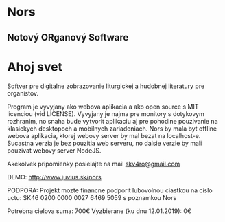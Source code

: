 # Nors
## Notový ORganový Software
<h1>Ahoj svet</h1>
Softver pre digitalne zobrazovanie liturgickej a hudobnej literatury pre organistov. 

Program je vyvyjany ako webova aplikacia a ako open source s MIT licenciou (vid LICENSE).
Vyvyjany je najma pre monitory s dotykovym rozhranim, no snaha bude vytvorit aplikaciu aj pre pohodlne pouzivanie na klasickych desktopoch a mobilnych zariadeniach. Nors by mala byt offline webova aplikacia, ktorej webovy server by mal bezat na localhost-e. Sucastna verzia je bez pouzitia web serveru, no dalsie verzie by mali pouzivat webovy server NodeJS.

Akekolvek pripomienky posielajte na mail skv4ro@gmail.com

DEMO: http://www.juvius.sk/nors

PODPORA: 
Projekt mozte financne podporit lubovolnou ciastkou na cislo uctu: 
SK46 0200 0000 0027 6469 5059
s poznamkou Nors

Potrebna cielova suma: 700€
Vyzbierane (ku dnu 12.01.2019): 0€
